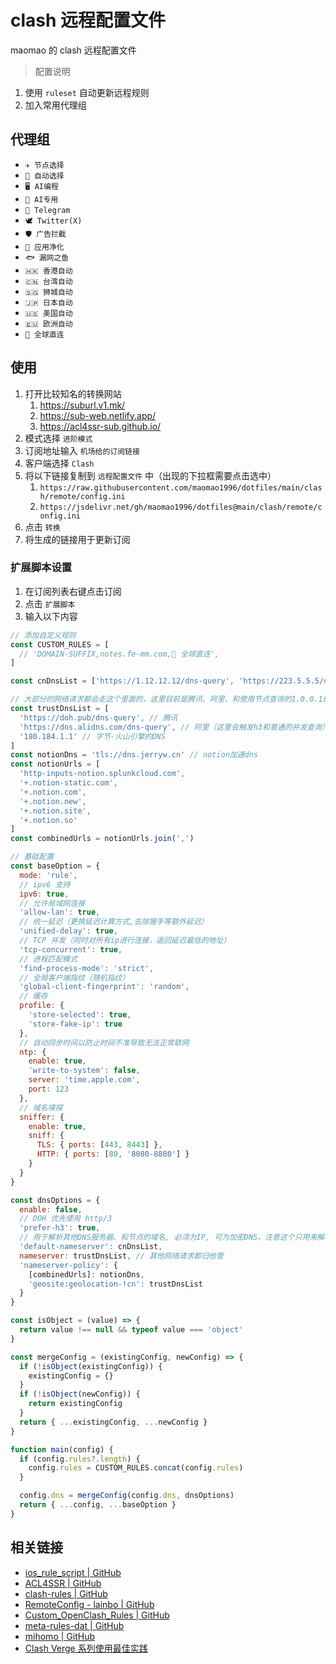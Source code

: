 # clash 远程配置文件

maomao 的 clash 远程配置文件

> 配置说明

1. 使用 `ruleset` 自动更新远程规则
2. 加入常用代理组

## 代理组

- `✈️ 节点选择`
- `🌿 自动选择`
- `🖥️ AI编程`
- `🤖 AI专用`
- `📲 Telegram`
- `🕊️ Twitter(X)`
- `🛡️ 广告拦截`
- `🍃 应用净化`
- `🐟 漏网之鱼`
- `🇭🇰 香港自动`
- `🇨🇳 台湾自动`
- `🇸🇬 狮城自动`
- `🇯🇵 日本自动`
- `🇺🇸 美国自动`
- `🇪🇺 欧洲自动`
- `🎯 全球直连`

## 使用

1. 打开比较知名的转换网站
   1. <https://suburl.v1.mk/>
   2. <https://sub-web.netlify.app/>
   3. <https://acl4ssr-sub.github.io/>
2. 模式选择 `进阶模式`
3. 订阅地址输入 `机场给的订阅链接`
4. 客户端选择 `Clash`
5. 将以下链接复制到 `远程配置文件` 中（出现的下拉框需要点击选中）
   1. `https://raw.githubusercontent.com/maomao1996/dotfiles/main/clash/remote/config.ini`
   2. `https://jsdelivr.net/gh/maomao1996/dotfiles@main/clash/remote/config.ini`
6. 点击 `转换`
7. 将生成的链接用于更新订阅

### 扩展脚本设置

1. 在订阅列表右键点击订阅
2. 点击 `扩展脚本`
3. 输入以下内容

```js
// 添加自定义规则
const CUSTOM_RULES = [
  // 'DOMAIN-SUFFIX,notes.fe-mm.com,🎯 全球直连',
]

const cnDnsList = ['https://1.12.12.12/dns-query', 'https://223.5.5.5/dns-query']

// 大部分的网络请求都会走这个里面的，这里目前是腾讯、阿里、和使用节点查询的1.0.0.1的dns
const trustDnsList = [
  'https://doh.pub/dns-query', // 腾讯
  'https://dns.alidns.com/dns-query', // 阿里（这里会触发h3和普通的并发查询）
  '180.184.1.1' // 字节-火山引擎的DNS
]
const notionDns = 'tls://dns.jerryw.cn' // notion加速dns
const notionUrls = [
  'http-inputs-notion.splunkcloud.com',
  '+.notion-static.com',
  '+.notion.com',
  '+.notion.new',
  '+.notion.site',
  '+.notion.so'
]
const combinedUrls = notionUrls.join(',')

// 基础配置
const baseOption = {
  mode: 'rule',
  // ipv6 支持
  ipv6: true,
  // 允许局域网连接
  'allow-lan': true,
  // 统一延迟（更换延迟计算方式,去除握手等额外延迟）
  'unified-delay': true,
  // TCP 并发（同时对所有ip进行连接，返回延迟最低的地址）
  'tcp-concurrent': true,
  // 进程匹配模式
  'find-process-mode': 'strict',
  // 全局客户端指纹（随机指纹）
  'global-client-fingerprint': 'random',
  // 缓存
  profile: {
    'store-selected': true,
    'store-fake-ip': true
  },
  // 自动同步时间以防止时间不准导致无法正常联网
  ntp: {
    enable: true,
    'write-to-system': false,
    server: 'time.apple.com',
    port: 123
  },
  // 域名嗅探
  sniffer: {
    enable: true,
    sniff: {
      TLS: { ports: [443, 8443] },
      HTTP: { ports: [80, '8080-8880'] }
    }
  }
}

const dnsOptions = {
  enable: false,
  // DOH 优先使用 http/3
  'prefer-h3': true,
  // 用于解析其他DNS服务器、和节点的域名, 必须为IP, 可为加密DNS。注意这个只用来解析节点和其他的dns，其他网络请求不归他管
  'default-nameserver': cnDnsList,
  nameserver: trustDnsList, // 其他网络请求都归他管
  'nameserver-policy': {
    [combinedUrls]: notionDns,
    'geosite:geolocation-!cn': trustDnsList
  }
}

const isObject = (value) => {
  return value !== null && typeof value === 'object'
}

const mergeConfig = (existingConfig, newConfig) => {
  if (!isObject(existingConfig)) {
    existingConfig = {}
  }
  if (!isObject(newConfig)) {
    return existingConfig
  }
  return { ...existingConfig, ...newConfig }
}

function main(config) {
  if (config.rules?.length) {
    config.rules = CUSTOM_RULES.concat(config.rules)
  }

  config.dns = mergeConfig(config.dns, dnsOptions)
  return { ...config, ...baseOption }
}
```

## 相关链接

- [ios_rule_script | GitHub](https://github.com/blackmatrix7/ios_rule_script)
- [ACL4SSR | GitHub](https://github.com/ACL4SSR/ACL4SSR/tree/master)
- [clash-rules | GitHub](https://github.com/Loyalsoldier/clash-rules)
- [RemoteConfig - lainbo | GitHub](https://github.com/lainbo/gists-hub/tree/master/src/Clash/RemoteConfig)
- [Custom_OpenClash_Rules | GitHub](https://github.com/Aethersailor/Custom_OpenClash_Rules)
- [meta-rules-dat | GitHub](https://github.com/MetaCubeX/meta-rules-dat)
- [mihomo | GitHub](https://github.com/MetaCubeX/mihomo)
- [Clash Verge 系列使用最佳实践](https://lainbo.com/article/clash-config)
